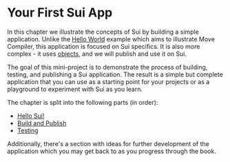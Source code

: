 # Your First Sui App

<!-- REDO chapter after we've improved CLI -->

In this chapter we illustrate the concepts of Sui by building a simple application. Unlike the [Hello World](../hello-world/README.md) example which aims to illustrate Move Compiler, this application is focused on Sui specifics. It is also more complex - it uses [objects](./../concepts/object-model.md), and we will publish and use it on Sui.

The goal of this mini-project is to demonstrate the process of building, testing, and publishing a Sui application. The result is a simple but complete application that you can use as a starting point for your projects or as a playground to experiment with Sui as you learn.

The chapter is split into the following parts (in order):

- [Hello Sui!](./hello-sui.md)
- [Build and Publish](./build-and-publish.md)
- [Testing](./testing.md)

Additionally, there's a section with ideas for further development of the application which you may get back to as you progress through the book.
